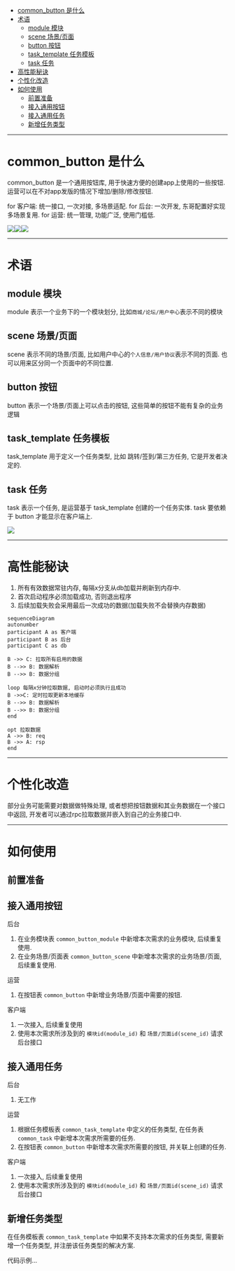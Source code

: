 
<!-- TOC -->

- [common\_button 是什么](#common_button-是什么)
- [术语](#术语)
  - [module 模块](#module-模块)
  - [scene 场景/页面](#scene-场景页面)
  - [button 按钮](#button-按钮)
  - [task\_template 任务模板](#task_template-任务模板)
  - [task 任务](#task-任务)
- [高性能秘诀](#高性能秘诀)
- [个性化改造](#个性化改造)
- [如何使用](#如何使用)
  - [前置准备](#前置准备)
  - [接入通用按钮](#接入通用按钮)
  - [接入通用任务](#接入通用任务)
  - [新增任务类型](#新增任务类型)

<!-- /TOC -->

---

# common_button 是什么

common_button 是一个通用按钮库, 用于快速方便的创建app上使用的一些按钮. 运营可以在不对app发版的情况下增加/删除/修改按钮.

for 客户端: 统一接口, 一次对接, 多场景适配.
for 后台: 一次开发, 东哥配置好实现多场景复用.
for 运营: 统一管理, 功能广泛, 使用门槛低.

![](./assets/button1.png)![](./assets/button2.png)![](./assets/button3.png)

---

# 术语

## module 模块

module 表示一个业务下的一个模块划分, 比如`商城/论坛/用户中心`表示不同的模块

## scene 场景/页面

scene 表示不同的场景/页面, 比如用户中心的`个人信息/用户协议`表示不同的页面. 也可以用来区分同一个页面中的不同位置.

## button 按钮

button 表示一个场景/页面上可以点击的按钮, 这些简单的按钮不能有复杂的业务逻辑

## task_template 任务模板

task_template 用于定义一个任务类型, 比如 跳转/签到/第三方任务, 它是开发者决定的.

## task 任务

task 表示一个任务, 是运营基于 task_template 创建的一个任务实体. task 要依赖于 button 才能显示在客户端上.

![](./assets/task.png)

---

# 高性能秘诀

1. 所有有效数据常驻内存, 每隔x分支从db加载并刷新到内存中.
2. 首次启动程序必须加载成功, 否则退出程序
3. 后续加载失败会采用最后一次成功的数据(加载失败不会替换内存数据)

```mermaid
sequenceDiagram
autonumber
participant A as 客户端
participant B as 后台
participant C as db

B ->> C: 拉取所有启用的数据
B -->> B: 数据解析
B -->> B: 数据分组

loop 每隔x分钟拉取数据, 启动时必须执行且成功
B ->>C: 定时拉取更新本地缓存
B -->> B: 数据解析
B -->> B: 数据分组
end

opt 拉取数据
A ->> B: req
B ->> A: rsp
end
```

---

# 个性化改造

部分业务可能需要对数据做特殊处理, 或者想把按钮数据和其业务数据在一个接口中返回, 开发者可以通过rpc拉取数据并嵌入到自己的业务接口中.

---

# 如何使用

## 前置准备

## 接入通用按钮

后台

1. 在业务模块表 `common_button_module` 中新增本次需求的业务模块, 后续重复使用.
2. 在业务场景/页面表 `common_button_scene` 中新增本次需求的业务场景/页面, 后续重复使用.

运营

1. 在按钮表 `common_button` 中新增业务场景/页面中需要的按钮.

客户端

1. 一次接入, 后续重复使用
2. 使用本次需求所涉及到的 `模块id(module_id)` 和 `场景/页面id(scene_id)` 请求后台接口

## 接入通用任务

后台

1. 无工作

运营

1. 根据任务模板表 `common_task_template` 中定义的任务类型, 在任务表 `common_task` 中新增本次需求所需要的任务.
2. 在按钮表 `common_button` 中新增本次需求所需要的按钮, 并关联上创建的任务.

客户端

1. 一次接入, 后续重复使用
2. 使用本次需求所涉及到的 `模块id(module_id)` 和 `场景/页面id(scene_id)` 请求后台接口

## 新增任务类型

在任务模板表 `common_task_template` 中如果不支持本次需求的任务类型, 需要新增一个任务类型, 并注册该任务类型的解决方案.

代码示例...
